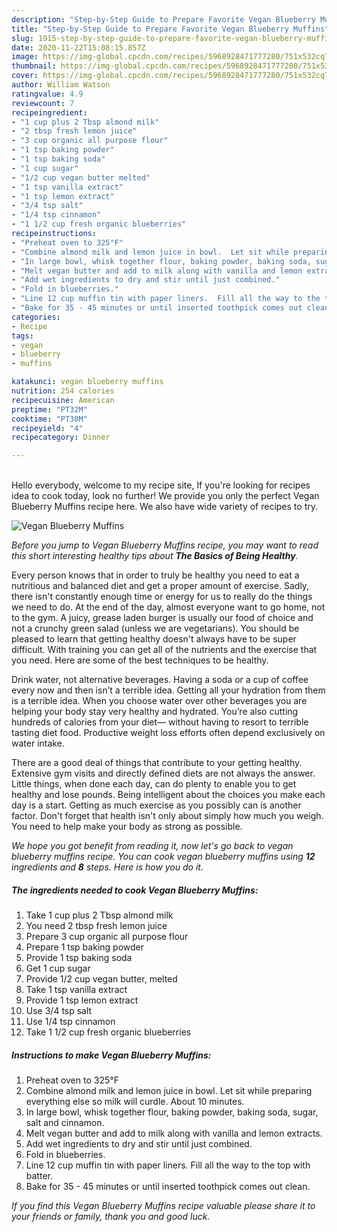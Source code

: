 ```yaml
---
description: "Step-by-Step Guide to Prepare Favorite Vegan Blueberry Muffins"
title: "Step-by-Step Guide to Prepare Favorite Vegan Blueberry Muffins"
slug: 1915-step-by-step-guide-to-prepare-favorite-vegan-blueberry-muffins
date: 2020-11-22T15:08:15.857Z
image: https://img-global.cpcdn.com/recipes/5968928471777280/751x532cq70/vegan-blueberry-muffins-recipe-main-photo.jpg
thumbnail: https://img-global.cpcdn.com/recipes/5968928471777280/751x532cq70/vegan-blueberry-muffins-recipe-main-photo.jpg
cover: https://img-global.cpcdn.com/recipes/5968928471777280/751x532cq70/vegan-blueberry-muffins-recipe-main-photo.jpg
author: William Watson
ratingvalue: 4.9
reviewcount: 7
recipeingredient:
- "1 cup plus 2 Tbsp almond milk"
- "2 tbsp fresh lemon juice"
- "3 cup organic all purpose flour"
- "1 tsp baking powder"
- "1 tsp baking soda"
- "1 cup sugar"
- "1/2 cup vegan butter melted"
- "1 tsp vanilla extract"
- "1 tsp lemon extract"
- "3/4 tsp salt"
- "1/4 tsp cinnamon"
- "1 1/2 cup fresh organic blueberries"
recipeinstructions:
- "Preheat oven to 325°F"
- "Combine almond milk and lemon juice in bowl.  Let sit while preparing everything else so milk will curdle.  About 10 minutes."
- "In large bowl, whisk together flour, baking powder, baking soda, sugar, salt and cinnamon."
- "Melt vegan butter and add to milk along with vanilla and lemon extracts."
- "Add wet ingredients to dry and stir until just combined."
- "Fold in blueberries."
- "Line 12 cup muffin tin with paper liners.  Fill all the way to the top with batter."
- "Bake for 35 - 45 minutes or until inserted toothpick comes out clean."
categories:
- Recipe
tags:
- vegan
- blueberry
- muffins

katakunci: vegan blueberry muffins 
nutrition: 254 calories
recipecuisine: American
preptime: "PT32M"
cooktime: "PT30M"
recipeyield: "4"
recipecategory: Dinner

---
```

<br>
Hello everybody, welcome to my recipe site, If you're looking for recipes idea to cook today, look no further! We provide you only the perfect Vegan Blueberry Muffins recipe here. We also have wide variety of recipes to try.
<br>


![Vegan Blueberry Muffins](https://img-global.cpcdn.com/recipes/5968928471777280/751x532cq70/vegan-blueberry-muffins-recipe-main-photo.jpg)

<i>Before you jump to Vegan Blueberry Muffins recipe, you may want to read this short interesting healthy tips about <strong>The Basics of Being Healthy</strong>.</i>

Every person knows that in order to truly be healthy you need to eat a nutritious and balanced diet and get a proper amount of exercise. Sadly, there isn't constantly enough time or energy for us to really do the things we need to do. At the end of the day, almost everyone want to go home, not to the gym. A juicy, grease laden burger is usually our food of choice and not a crunchy green salad (unless we are vegetarians). You should be pleased to learn that getting healthy doesn't always have to be super difficult. With training you can get all of the nutrients and the exercise that you need. Here are some of the best techniques to be healthy.

Drink water, not alternative beverages. Having a soda or a cup of coffee every now and then isn’t a terrible idea. Getting all your hydration from them is a terrible idea. When you choose water over other beverages you are helping your body stay very healthy and hydrated. You’re also cutting hundreds of calories from your diet— without having to resort to terrible tasting diet food. Productive weight loss efforts often depend exclusively on water intake.

There are a good deal of things that contribute to your getting healthy. Extensive gym visits and directly defined diets are not always the answer. Little things, when done each day, can do plenty to enable you to get healthy and lose pounds. Being intelligent about the choices you make each day is a start. Getting as much exercise as you possibly can is another factor. Don't forget that health isn't only about simply how much you weigh. You need to help make your body as strong as possible. 


<i>We hope you got benefit from reading it, now let's go back to vegan blueberry muffins recipe. You can cook vegan blueberry muffins using <strong>12</strong> ingredients and <strong>8</strong> steps. Here is how you do it.
</i>

##### The ingredients needed to cook Vegan Blueberry Muffins:

1. Take 1 cup plus 2 Tbsp almond milk
1. You need 2 tbsp fresh lemon juice
1. Prepare 3 cup organic all purpose flour
1. Prepare 1 tsp baking powder
1. Provide 1 tsp baking soda
1. Get 1 cup sugar
1. Provide 1/2 cup vegan butter, melted
1. Take 1 tsp vanilla extract
1. Provide 1 tsp lemon extract
1. Use 3/4 tsp salt
1. Use 1/4 tsp cinnamon
1. Take 1 1/2 cup fresh organic blueberries


##### Instructions to make Vegan Blueberry Muffins:

1. Preheat oven to 325°F
1. Combine almond milk and lemon juice in bowl.  Let sit while preparing everything else so milk will curdle.  About 10 minutes.
1. In large bowl, whisk together flour, baking powder, baking soda, sugar, salt and cinnamon.
1. Melt vegan butter and add to milk along with vanilla and lemon extracts.
1. Add wet ingredients to dry and stir until just combined.
1. Fold in blueberries.
1. Line 12 cup muffin tin with paper liners.  Fill all the way to the top with batter.
1. Bake for 35 - 45 minutes or until inserted toothpick comes out clean.


<i>If you find this Vegan Blueberry Muffins recipe valuable please share it to your friends or family, thank you and good luck.</i>
